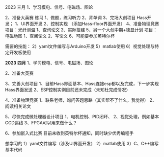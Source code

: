 2023 三月
1、学习模电、信号、电磁场、图论

2、准备大英赛
	练习
		1、做题，练习听力
		2、背单词
3、完场大创项目
	Hass开发；
		1、UI界面开发
		2、控制实现
		（添加Hass-floor界面开发）
4、准备物理竞赛
	项目：光纤测温
		1、查询论文
		2、实际搭建
5、另一个大创中期+德显计划
	项目：电磁地图
		1、查阅论文
		2、写论文
6、可能要参加英特尔杯

需要的技能：
2）yaml文件编写与Arduino开发
5）matlab使用
6）视觉处理与特定开发板使用


**2023 四月**
1、学习模电、信号、电磁场、图论

2、准备大英赛

3、完善大创项目
	1、目前Hass界面基本、Hass连接esp都以及完成，下一步实现Hass界面发送 
	2、ESP控制实例目前还未完成（未知杜完成情况）

4、准备物理竞赛
	1、联系老师，询问答题思路（其实帮不了什么，我觉得）
	2、阅读相关论文

5、尽快完成微处理器设计项目
	1、电机控制、PID闭环、
	2、视觉处理，例如基本CCD巡线
	3、FPGA可以用来做什么？

6、参加嵌入式比赛
	目前未收到英特尔杯通知，同时缺少优秀编程手

想学习的
1）yaml文件编写（涉及UI界面开发）
2）matlab使用
3）C、C++编写基本代码
